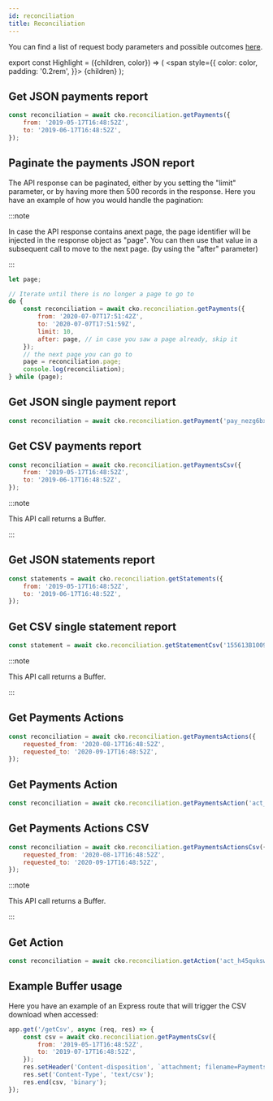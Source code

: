 ```yaml
---
id: reconciliation
title: Reconciliation
---
```


You can find a list of request body parameters and possible outcomes [here](https://api-reference.checkout.com/#tag/Reconciliation).

export const Highlight = ({children, color}) => (
<span
style={{
      color: color,
      padding: '0.2rem',
    }}>
{children}
</span>
);

## Get JSON payments report

```js
const reconciliation = await cko.reconciliation.getPayments({
    from: '2019-05-17T16:48:52Z',
    to: '2019-06-17T16:48:52Z',
});
```

## Paginate the payments JSON report

The API response can be paginated, either by you setting the "limit" parameter, or by having more then 500 records in the response.
Here you have an example of how you would handle the pagination:

:::note

In case the API response contains a<Highlight color="#a45200">next page</Highlight>, the page identifier will be injected in the response object as <Highlight color="#5A522C">"page"</Highlight>.
You can then use that value in a subsequent call to move to the next page. (by using the "after" parameter)

:::

```js
let page;

// Iterate until there is no longer a page to go to
do {
    const reconciliation = await cko.reconciliation.getPayments({
        from: '2020-07-07T17:51:42Z',
        to: '2020-07-07T17:51:59Z',
        limit: 10,
        after: page, // in case you saw a page already, skip it
    });
    // the next page you can go to
    page = reconciliation.page;
    console.log(reconciliation);
} while (page);
```

## Get JSON single payment report

```js
const reconciliation = await cko.reconciliation.getPayment('pay_nezg6bx2k22utmk4xm5s2ughxi');
```

## Get CSV payments report

```js
const reconciliation = await cko.reconciliation.getPaymentsCsv({
    from: '2019-05-17T16:48:52Z',
    to: '2019-06-17T16:48:52Z',
});
```

:::note

This API call returns a Buffer.

:::

## Get JSON statements report

```js
const statements = await cko.reconciliation.getStatements({
    from: '2019-05-17T16:48:52Z',
    to: '2019-06-17T16:48:52Z',
});
```

## Get CSV single statement report

```js
const statement = await cko.reconciliation.getStatementCsv('155613B100981');
```

:::note

This API call returns a Buffer.

:::

## Get Payments Actions

```js
const reconciliation = await cko.reconciliation.getPaymentsActions({
    requested_from: '2020-08-17T16:48:52Z',
    requested_to: '2020-09-17T16:48:52Z',
});
```

## Get Payments Action

```js
const reconciliation = await cko.reconciliation.getPaymentsAction('act_guvhr46cw2kurd6lknczrsh7ma');
```

## Get Payments Actions CSV

```js
const reconciliation = await cko.reconciliation.getPaymentsActionsCsv({
    requested_from: '2020-08-17T16:48:52Z',
    requested_to: '2020-09-17T16:48:52Z',
});
```

:::note

This API call returns a Buffer.

:::

## Get Action

```js
const reconciliation = await cko.reconciliation.getAction('act_h45qukswryqejptltkcylnwgwe');
```

## Example Buffer usage

Here you have an example of an Express route that will trigger the CSV download when accessed:

```js
app.get('/getCsv', async (req, res) => {
    const csv = await cko.reconciliation.getPaymentsCsv({
        from: '2019-05-17T16:48:52Z',
        to: '2019-07-17T16:48:52Z',
    });
    res.setHeader('Content-disposition', `attachment; filename=Payments.csv`);
    res.set('Content-Type', 'text/csv');
    res.end(csv, 'binary');
});
```
